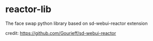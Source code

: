 # reactor-lib

The face swap python library based on sd-webui-reactor extension 

credit: https://github.com/Gourieff/sd-webui-reactor
